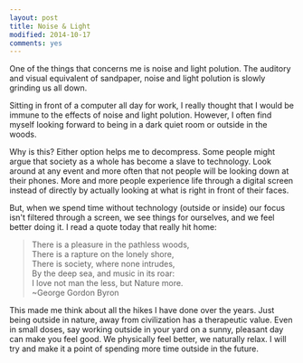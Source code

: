 ```yaml
---
layout: post
title: Noise & Light
modified: 2014-10-17
comments: yes
---
```

One of the things that concerns me is noise and light polution. The auditory and visual equivalent of sandpaper, noise and light polution is slowly grinding us all down.

Sitting in front of a computer all day for work, I really thought that I would be immune to the effects of noise and light polution.  However, I often find myself looking forward to being in a dark quiet room or outside in the woods.

Why is this? Either option helps me to decompress.  Some people might argue that society as a whole has become a slave to technology.  Look around at any event and more often that not people will be looking down at their phones.  More and more people experience life through a digital screen instead of directly by actually looking at what is right in front of their faces.

But, when we spend time without technology (outside or inside) our focus isn't filtered through a screen, we see things for ourselves, and we feel better doing it.  I read a quote today that really hit home:

>There is a pleasure in the pathless woods,<br>
>There is a rapture on the lonely shore,<br>
>There is society, where none intrudes,<br>
>By the deep sea, and music in its roar:<br>
>I love not man the less, but Nature more.<br>
>~George Gordon Byron

This made me think about all the hikes I have done over the years.  Just being outside in nature, away from civilization has a therapeutic value.  Even in small doses, say working outside in your yard on a sunny, pleasant day can make you feel good.  We physically feel better, we naturally relax.  I will try and make it a point of spending more time outside in the future.

